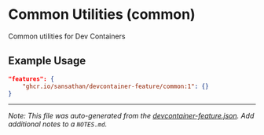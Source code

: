 
# Common Utilities (common)

Common utilities for Dev Containers

## Example Usage

```json
"features": {
    "ghcr.io/sansathan/devcontainer-feature/common:1": {}
}
```





---

_Note: This file was auto-generated from the [devcontainer-feature.json](https://github.com/sansathan/devcontainer-feature/blob/main/src/common/devcontainer-feature.json).  Add additional notes to a `NOTES.md`._
